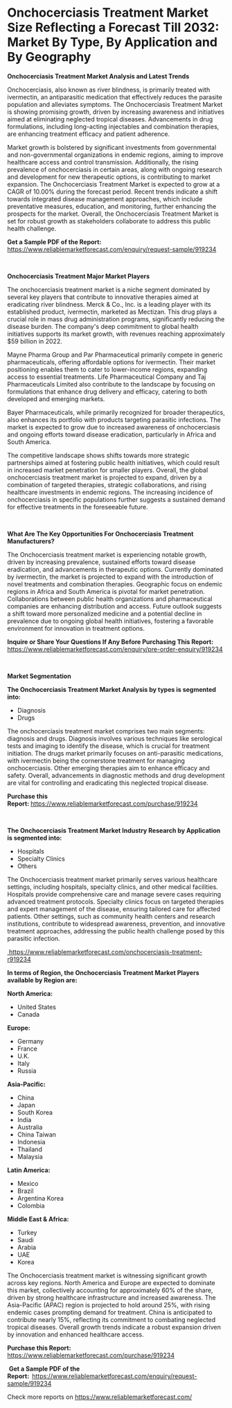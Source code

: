 <p><h1>Onchocerciasis Treatment Market Size Reflecting a Forecast Till 2032: Market By Type, By Application and By Geography</h1></p><p><strong>Onchocerciasis Treatment Market Analysis and Latest Trends</strong></p>
<p><p>Onchocerciasis, also known as river blindness, is primarily treated with ivermectin, an antiparasitic medication that effectively reduces the parasite population and alleviates symptoms. The Onchocerciasis Treatment Market is showing promising growth, driven by increasing awareness and initiatives aimed at eliminating neglected tropical diseases. Advancements in drug formulations, including long-acting injectables and combination therapies, are enhancing treatment efficacy and patient adherence.</p><p>Market growth is bolstered by significant investments from governmental and non-governmental organizations in endemic regions, aiming to improve healthcare access and control transmission. Additionally, the rising prevalence of onchocerciasis in certain areas, along with ongoing research and development for new therapeutic options, is contributing to market expansion. The Onchocerciasis Treatment Market is expected to grow at a CAGR of 10.00% during the forecast period. Recent trends indicate a shift towards integrated disease management approaches, which include preventative measures, education, and monitoring, further enhancing the prospects for the market. Overall, the Onchocerciasis Treatment Market is set for robust growth as stakeholders collaborate to address this public health challenge.</p></p>
<p><strong>Get a Sample PDF of the Report:&nbsp;</strong> <a href="https://www.reliablemarketforecast.com/enquiry/request-sample/919234?utm_campaign=1167&utm_medium=2&utm_source=Github&utm_content=ia&utm_term=03032025&utm_id=onchocerciasis-treatment">https://www.reliablemarketforecast.com/enquiry/request-sample/919234</a></p>
<p>&nbsp;</p>
<p><strong>Onchocerciasis Treatment Major Market Players</strong></p>
<p><p>The onchocerciasis treatment market is a niche segment dominated by several key players that contribute to innovative therapies aimed at eradicating river blindness. Merck & Co., Inc. is a leading player with its established product, ivermectin, marketed as Mectizan. This drug plays a crucial role in mass drug administration programs, significantly reducing the disease burden. The company's deep commitment to global health initiatives supports its market growth, with revenues reaching approximately $59 billion in 2022.</p><p>Mayne Pharma Group and Par Pharmaceutical primarily compete in generic pharmaceuticals, offering affordable options for ivermectin. Their market positioning enables them to cater to lower-income regions, expanding access to essential treatments. Life Pharmaceutical Company and Taj Pharmaceuticals Limited also contribute to the landscape by focusing on formulations that enhance drug delivery and efficacy, catering to both developed and emerging markets.</p><p>Bayer Pharmaceuticals, while primarily recognized for broader therapeutics, also enhances its portfolio with products targeting parasitic infections. The market is expected to grow due to increased awareness of onchocerciasis and ongoing efforts toward disease eradication, particularly in Africa and South America.</p><p>The competitive landscape shows shifts towards more strategic partnerships aimed at fostering public health initiatives, which could result in increased market penetration for smaller players. Overall, the global onchocerciasis treatment market is projected to expand, driven by a combination of targeted therapies, strategic collaborations, and rising healthcare investments in endemic regions. The increasing incidence of onchocerciasis in specific populations further suggests a sustained demand for effective treatments in the foreseeable future.</p></p>
<p>&nbsp;</p>
<p><strong>What Are The Key Opportunities For Onchocerciasis Treatment Manufacturers?</strong></p>
<p><p>The Onchocerciasis treatment market is experiencing notable growth, driven by increasing prevalence, sustained efforts toward disease eradication, and advancements in therapeutic options. Currently dominated by ivermectin, the market is projected to expand with the introduction of novel treatments and combination therapies. Geographic focus on endemic regions in Africa and South America is pivotal for market penetration. Collaborations between public health organizations and pharmaceutical companies are enhancing distribution and access. Future outlook suggests a shift toward more personalized medicine and a potential decline in prevalence due to ongoing global health initiatives, fostering a favorable environment for innovation in treatment options.</p></p>
<p><strong>Inquire or Share Your Questions If Any Before Purchasing This Report:</strong> <a href="https://www.reliablemarketforecast.com/enquiry/pre-order-enquiry/919234?utm_campaign=1167&utm_medium=2&utm_source=Github&utm_content=ia&utm_term=03032025&utm_id=onchocerciasis-treatment">https://www.reliablemarketforecast.com/enquiry/pre-order-enquiry/919234</a></p>
<p>&nbsp;</p>
<p><strong>Market Segmentation</strong></p>
<p><strong>The Onchocerciasis Treatment Market Analysis by types is segmented into:</strong></p>
<p><ul><li>Diagnosis</li><li>Drugs</li></ul></p>
<p><p>The onchocerciasis treatment market comprises two main segments: diagnosis and drugs. Diagnosis involves various techniques like serological tests and imaging to identify the disease, which is crucial for treatment initiation. The drugs market primarily focuses on anti-parasitic medications, with ivermectin being the cornerstone treatment for managing onchocerciasis. Other emerging therapies aim to enhance efficacy and safety. Overall, advancements in diagnostic methods and drug development are vital for controlling and eradicating this neglected tropical disease.</p></p>
<p><strong>Purchase this Report:&nbsp;</strong><a href="https://www.reliablemarketforecast.com/purchase/919234?utm_campaign=1167&utm_medium=2&utm_source=Github&utm_content=ia&utm_term=03032025&utm_id=onchocerciasis-treatment">https://www.reliablemarketforecast.com/purchase/919234</a></p>
<p>&nbsp;</p>
<p><strong>The Onchocerciasis Treatment Market Industry Research by Application is segmented into:</strong></p>
<p><ul><li>Hospitals</li><li>Specialty Clinics</li><li>Others</li></ul></p>
<p><p>The Onchocerciasis treatment market primarily serves various healthcare settings, including hospitals, specialty clinics, and other medical facilities. Hospitals provide comprehensive care and manage severe cases requiring advanced treatment protocols. Specialty clinics focus on targeted therapies and expert management of the disease, ensuring tailored care for affected patients. Other settings, such as community health centers and research institutions, contribute to widespread awareness, prevention, and innovative treatment approaches, addressing the public health challenge posed by this parasitic infection.</p></p>
<p><a href="https://www.reliablemarketforecast.com/onchocerciasis-treatment-r919234?utm_campaign=1167&utm_medium=2&utm_source=Github&utm_content=ia&utm_term=03032025&utm_id=onchocerciasis-treatment">&nbsp;https://www.reliablemarketforecast.com/onchocerciasis-treatment-r919234</a></p>
<p><strong>In terms of Region, the Onchocerciasis Treatment Market Players available by Region are:</strong></p>
<p>
    <p> <strong> North America: </strong>
        <ul>
            <li>United States</li>
            <li>Canada</li>
        </ul>
        </p> 
    <p> <strong> Europe: </strong>
        <ul>
            <li>Germany</li>
            <li>France</li>
            <li>U.K.</li>
            <li>Italy</li>
            <li>Russia</li>
        </ul>
        </p> 
    <p> <strong> Asia-Pacific: </strong>
        <ul>
            <li>China</li>
            <li>Japan</li>
            <li>South Korea</li>
            <li>India</li>
            <li>Australia</li>
            <li>China Taiwan</li>
            <li>Indonesia</li>
            <li>Thailand</li>
            <li>Malaysia</li>
        </ul>
        </p> 
    <p> <strong> Latin America: </strong>
        <ul>
            <li>Mexico</li>
            <li>Brazil</li>
            <li>Argentina Korea</li>
            <li>Colombia</li>
        </ul>
        </p> 
    <p> <strong> Middle East & Africa: </strong>
        <ul>
            <li>Turkey</li>
            <li>Saudi</li>
            <li>Arabia</li>
            <li>UAE</li>
            <li>Korea</li>
        </ul>
    </p>
    </p>
<p><p>The Onchocerciasis treatment market is witnessing significant growth across key regions. North America and Europe are expected to dominate this market, collectively accounting for approximately 60% of the share, driven by strong healthcare infrastructure and increased awareness. The Asia-Pacific (APAC) region is projected to hold around 25%, with rising endemic cases prompting demand for treatment. China is anticipated to contribute nearly 15%, reflecting its commitment to combating neglected tropical diseases. Overall growth trends indicate a robust expansion driven by innovation and enhanced healthcare access.</p></p>
<p><strong>Purchase this Report: </strong><a href="https://www.reliablemarketforecast.com/purchase/919234?utm_campaign=1167&utm_medium=2&utm_source=Github&utm_content=ia&utm_term=03032025&utm_id=onchocerciasis-treatment">https://www.reliablemarketforecast.com/purchase/919234</a></p>
<p>&nbsp;<strong>Get a Sample PDF of the Report:&nbsp;&nbsp;</strong><a href="https://www.reliablemarketforecast.com/enquiry/request-sample/919234?utm_campaign=1167&utm_medium=2&utm_source=Github&utm_content=ia&utm_term=03032025&utm_id=onchocerciasis-treatment">https://www.reliablemarketforecast.com/enquiry/request-sample/919234</a></p>
<p><strong></strong></p>
<p>Check more reports on <a href="https://www.reliablemarketforecast.com/?utm_campaign=1167&utm_medium=2&utm_source=Github&utm_content=ia&utm_term=03032025&utm_id=onchocerciasis-treatment">https://www.reliablemarketforecast.com/</a></p>